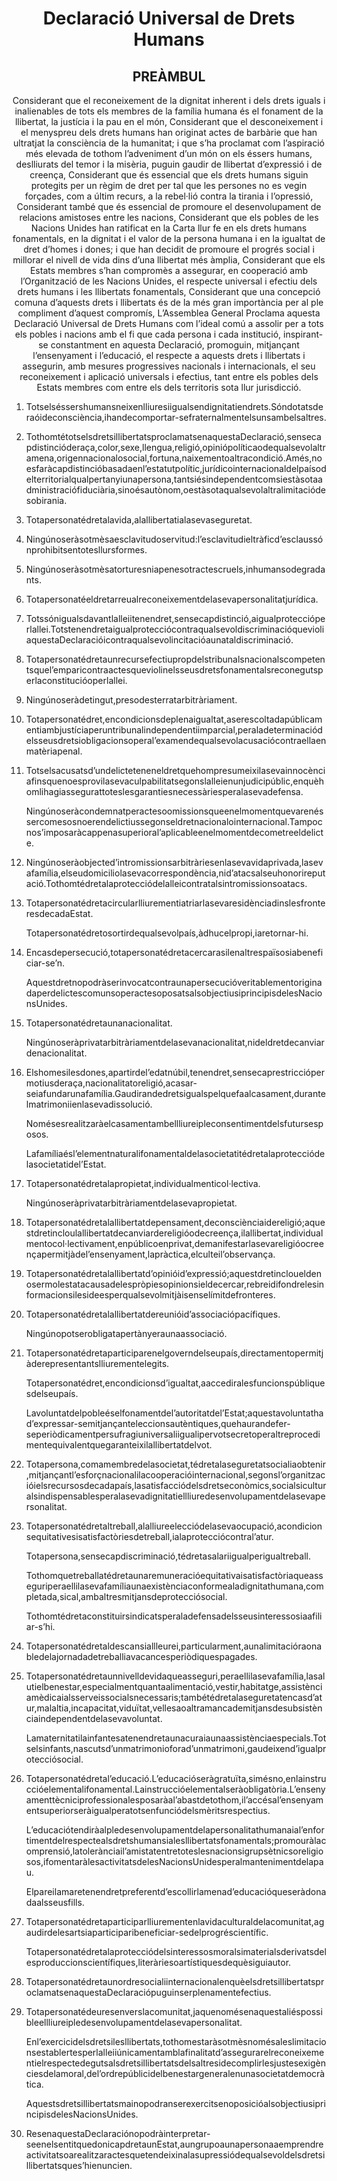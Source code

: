 <h1 align='center'>Declaració Universal de Drets Humans</h1>
<h2 align='center'>PREÀMBUL</h2>
<p align='center'>Considerant que el reconeixement de la dignitat inherent i dels drets iguals i inalienables de tots els membres de la família humana és el fonament de la llibertat, la justícia i la pau en el món,
Considerant que el desconeixement i el menyspreu dels drets humans han originat actes de barbàrie que han ultratjat la consciència de la humanitat; i que s’ha proclamat com l’aspiració més elevada de tothom l’adveniment d’un món on els éssers humans, deslliurats del temor i la misèria, puguin gaudir de llibertat d’expressió i de creença,
Considerant que és essencial que els drets humans siguin protegits per un règim de dret per tal que les persones no es vegin forçades, com a últim recurs, a la rebel·lió contra la tirania i l’opressió,
Considerant també que és essencial de promoure el desenvolupament de relacions amistoses entre les nacions,
Considerant que els pobles de les Nacions Unides han ratificat en la Carta llur fe en els drets humans fonamentals, en la dignitat i el valor de la persona humana i en la igualtat de dret d’homes i dones; i que han decidit de promoure el progrés social i millorar el nivell de vida dins d’una llibertat més àmplia,
Considerant que els Estats membres s’han compromès a assegurar, en cooperació amb l’Organització de les Nacions Unides, el respecte universal i efectiu dels drets humans i les llibertats fonamentals,
Considerant que una concepció comuna d’aquests drets i llibertats és de la més gran importància per al ple compliment d’aquest compromís,
L’Assemblea General
Proclama aquesta Declaració Universal de Drets Humans com l’ideal comú a assolir per a tots els pobles i nacions amb el fi que cada persona i cada institució, inspirant-se constantment en aquesta Declaració, promoguin, mitjançant l’ensenyament i l’educació, el respecte a aquests drets i llibertats i assegurin, amb mesures progressives nacionals i internacionals, el seu reconeixement i aplicació universals i efectius, tant entre els pobles dels Estats membres com entre els dels territoris sota llur jurisdicció.</p>
<ol>
  <li>
    <p>Totselséssershumansneixenlliuresiigualsendignitatiendrets.Sóndotatsderaóideconsciència,ihandecomportar-sefraternalmentelsunsambelsaltres.</p>
  </li>
  <li>
    <p>TothomtétotselsdretsillibertatsproclamatsenaquestaDeclaració,sensecapdistincióderaça,color,sexe,llengua,religió,opiniópolíticaodequalsevolaltramena,origennacionalosocial,fortuna,naixementoaltracondició.Amés,noesfaràcapdistincióbasadaenl’estatutpolític,jurídicointernacionaldelpaísodelterritorialqualpertanyiunapersona,tantsiésindependentcomsiestàsotaadministraciófiduciària,sinoésautònom,oestàsotaqualsevolaltralimitaciódesobirania.</p>
  </li>
  <li>
    <p>Totapersonatédretalavida,alallibertatialasevaseguretat.</p>
  </li>
  <li>
    <p>Ningúnoseràsotmèsaesclavitudoservitud:l’esclavitudieltràficd’esclaussónprohibitsentotesllursformes.</p>
  </li>
  <li>
    <p>Ningúnoseràsotmèsatorturesniapenesotractescruels,inhumansodegradants.</p>
  </li>
  <li>
    <p>Totapersonatéeldretarreualreconeixementdelasevapersonalitatjurídica.</p>
  </li>
  <li>
    <p>Totssónigualsdavantlalleiitenendret,sensecapdistinció,aigualproteccióperlallei.TotstenendretaigualprotecciócontraqualsevoldiscriminacióquevioliaquestaDeclaracióicontraqualsevolincitacióaunataldiscriminació.</p>
  </li>
  <li>
    <p>Totapersonatédretaunrecursefectiupropdelstribunalsnacionalscompetentsquel’emparicontraactesqueviolinelsseusdretsfonamentalsreconegutsperlaconstitucióoperlallei.</p>
  </li>
  <li>
    <p>Ningúnoseràdetingut,presodesterratarbitràriament.</p>
  </li>
  <li>
    <p>Totapersonatédret,encondicionsdeplenaigualtat,aserescoltadapúblicamentiambjustíciaperuntribunalindependentiimparcial,peraladeterminaciódelsseusdretsiobligacionsoperal’examendequalsevolacusaciócontraellaenmatèriapenal.</p>
  </li>
  <li>
    <p>Totselsacusatsd’undelicteteneneldretquehompresumeixilasevainnocènciafinsquenoesprovilasevaculpabilitatsegonslalleienunjudicipúblic,enquèhomlihagiassegurattoteslesgarantiesnecessàriesperalasevadefensa.</p>
    <p>Ningúnoseràcondemnatperactesoomissionsqueenelmomentquevarenéssercomesosnoerendelictiussegonseldretnacionalointernacional.Tampocnos’imposaràcappenasuperioral’aplicableenelmomentdecometreeldelicte.</p>
  </li>
  <li>
    <p>Ningúnoseràobjected’intromissionsarbitràriesenlasevavidaprivada,lasevafamília,elseudomiciliolasevacorrespondència,nid’atacsalseuhonorireputació.Tothomtédretalaprotecciódelalleicontratalsintromissionsoatacs.</p>
  </li>
  <li>
    <p>TotapersonatédretacircularlliurementiatriarlasevaresidènciadinslesfronteresdecadaEstat.</p>
    <p>Totapersonatédretosortirdequalsevolpaís,àdhucelpropi,iaretornar-hi.</p>
  </li>
  <li>
    <p>Encasdepersecució,totapersonatédretacercarasilenaltrespaïsosiabeneficiar-se’n.</p>
    <p>AquestdretnopodràserinvocatcontraunapersecucióveritablementoriginadaperdelictescomunsoperactesoposatsalsobjectiusiprincipisdelesNacionsUnides.</p>
  </li>
  <li>
    <p>Totapersonatédretaunanacionalitat.</p>
    <p>Ningúnoseràprivatarbitràriamentdelasevanacionalitat,nideldretdecanviardenacionalitat.</p>
  </li>
  <li>
    <p>Elshomesilesdones,apartirdel’edatnúbil,tenendret,sensecaprestricciópermotiusderaça,nacionalitatoreligió,acasar-seiafundarunafamília.Gaudirandedretsigualspelquefaalcasament,durantelmatrimoniienlasevadissolució.</p>
    <p>Nomésesrealitzaràelcasamentambellliureipleconsentimentdelsfutursesposos.</p>
    <p>Lafamíliaésl’elementnaturalifonamentaldelasocietatitédretalaprotecciódelasocietatidel’Estat.</p>
  </li>
  <li>
    <p>Totapersonatédretalapropietat,individualmenticol·lectiva.</p>
    <p>Ningúnoseràprivatarbitràriamentdelasevapropietat.</p>
  </li>
  <li>
    <p>Totapersonatédretalallibertatdepensament,deconsciènciaidereligió;aquestdretincloulallibertatdecanviardereligióodecreença,ilallibertat,individualmentocol·lectivament,enpúblicoenprivat,demanifestarlasevareligióocreençapermitjàdel’ensenyament,lapràctica,elculteil’observança.</p>
  </li>
  <li>
    <p>Totapersonatédretalallibertatd’opinióid’expressió;aquestdretincloueldenosermolestatacausadelespròpiesopinionsieldecercar,rebreidifondrelesinformacionsilesideesperqualsevolmitjàisenselímitdefronteres.</p>
  </li>
  <li>
    <p>Totapersonatédretalallibertatdereunióid’associaciópacífiques.</p>
    <p>Ningúnopotserobligatapertànyeraunaassociació.</p>
  </li>
  <li>
    <p>Totapersonatédretaparticiparenelgoverndelseupaís,directamentopermitjàderepresentantslliurementelegits.</p>
    <p>Totapersonatédret,encondicionsd’igualtat,aaccediralesfuncionspúbliquesdelseupaís.</p>
    <p>Lavoluntatdelpobleéselfonamentdel’autoritatdel’Estat;aquestavoluntathad’expressar-semitjançanteleccionsautèntiques,quehaurandefer-seperiòdicamentpersufragiuniversaliigualipervotsecretoperaltreprocedimentequivalentquegaranteixilallibertatdelvot.</p>
  </li>
  <li>
    <p>Totapersona,comamembredelasocietat,tédretalaseguretatsocialiaobtenir,mitjançantl’esforçnacionalilacooperacióinternacional,segonsl’organitzacióielsrecursosdecadapaís,lasatisfacciódelsdretseconòmics,socialsiculturalsindispensablesperalasevadignitatiellliuredesenvolupamentdelasevapersonalitat.</p>
  </li>
  <li>
    <p>Totapersonatédretaltreball,alalliureelecciódelasevaocupació,acondicionsequitativesisatisfactòriesdetreball,ialaprotecciócontral’atur.</p>
    <p>Totapersona,sensecapdiscriminació,tédretasalariigualperigualtreball.</p>
    <p>Tothomquetreballatédretaunaremuneracióequitativaisatisfactòriaqueasseguriperaellilasevafamíliaunaexistènciaconformealadignitathumana,completada,sical,ambaltresmitjansdeprotecciósocial.</p>
    <p>Tothomtédretaconstituirsindicatsperaladefensadelsseusinteressosiaafiliar-s’hi.</p>
  </li>
  <li>
    <p>Totapersonatédretaldescansiallleurei,particularment,aunalimitacióraonabledelajornadadetreballiavacancesperiòdiquespagades.</p>
  </li>
  <li>
    <p>Totapersonatédretaunnivelldevidaqueasseguri,peraellilasevafamília,lasalutielbenestar,especialmentquantaalimentació,vestir,habitatge,assistènciamèdicaialsserveissocialsnecessaris;tambétédretalaseguretatencasd’atur,malaltia,incapacitat,viduïtat,vellesaoaltramancademitjansdesubsistènciaindependentdelasevavoluntat.</p>
    <p>Lamaternitatilainfantesatenendretaunacuraiaunaassistènciaespecials.Totselsinfants,nascutsd’unmatrimonioforad’unmatrimoni,gaudeixend’igualprotecciósocial.</p>
  </li>
  <li>
    <p>Totapersonatédretal’educació.L’educacióseràgratuïta,simésno,enlainstruccióelementalifonamental.Lainstruccióelementalseràobligatòria.L’ensenyamenttècniciprofessionalesposaràal’abastdetothom,il’accésal’ensenyamentsuperiorseràigualperatotsenfunciódelsmèritsrespectius.</p>
    <p>L’educaciótendiràalpledesenvolupamentdelapersonalitathumanaial’enfortimentdelrespectealsdretshumansialesllibertatsfonamentals;promouràlacomprensió,latolerànciail’amistatentretoteslesnacionsigrupsètnicsoreligiosos,ifomentaràlesactivitatsdelesNacionsUnidesperalmantenimentdelapau.</p>
    <p>Elpareilamaretenendretpreferentd’escollirlamenad’educacióqueseràdonadaalsseusfills.</p>
  </li>
  <li>
    <p>Totapersonatédretaparticiparlliurementenlavidaculturaldelacomunitat,agaudirdelesartsiaparticiparibeneficiar-sedelprogréscientífic.</p>
    <p>Totapersonatédretalaprotecciódelsinteressosmoralsimaterialsderivatsdelesproduccionscientífiques,literàriesoartístiquesdequèsiguiautor.</p>
  </li>
  <li>
    <p>TotapersonatédretaunordresocialiinternacionalenquèelsdretsillibertatsproclamatsenaquestaDeclaraciópuguinserplenamentefectius.</p>
  </li>
  <li>
    <p>Totapersonatédeuresenverslacomunitat,jaquenomésenaquestaliéspossibleellliureipledesenvolupamentdelasevapersonalitat.</p>
    <p>Enl’exercicidelsdretsilesllibertats,tothomestaràsotmèsnomésaleslimitacionsestablertesperlalleiiúnicamentamblafinalitatd’assegurarelreconeixementielrespectedegutsalsdretsillibertatsdelsaltresidecomplirlesjustesexigènciesdelamoral,del’ordrepúblicidelbenestargeneralenunasocietatdemocràtica.</p>
    <p>AquestsdretsillibertatsmainopodranserexercitsenoposicióalsobjectiusiprincipisdelesNacionsUnides.</p>
  </li>
  <li>
    <p>ResenaquestaDeclaraciónopodràinterpretar-seenelsentitquedonicapdretaunEstat,aungrupoaunapersonaaemprendreactivitatsoarealitzaractesquetendeixinalasupressiódequalsevoldelsdretsillibertatsques’hienuncien.</p>
  </li>
</ol>
